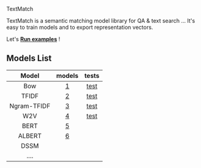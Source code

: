 
TextMatch

TextMatch is a semantic matching model library for QA & text search ...  It's easy to train models and to export representation vectors.

Let's [**Run examples**](./EXAMPLES.md) !

## Models List

|         Model       |   models   |    tests   |
| :-----------------: | :---------:| :---------:|
|  Bow  | [1](./textmatch/models/text_embedding/bow_sklearn.py)                    | [test](./textmatch/tests/models_test/bow_sklearn.py) |
| TFIDF | [2](./textmatch/models/text_embedding/tf_idf_sklearn.py)                 | [test](./textmatch/tests/models_test/tf_idf_sklearn_test.py) |
| Ngram-TFIDF     | [3](./textmatch/models/text_embedding/ngram_tf_idf_sklearn.py) | [test](./textmatch/tests/models_test/ngram_tf_idf_sklearn_test.py) |
| W2V     | [4](./textmatch/models/text_embedding/w2v.py)                          | [test](./textmatch/tests/models_test/w2v_test.py) |
| BERT    | [5](./textmatch/models/text_embedding/bert_embedding.py)               |
| ALBERT  | [6](./textmatch/models/text_embedding/albert_embedding.py)             |
| DSSM    |  |
| ....    |  |


